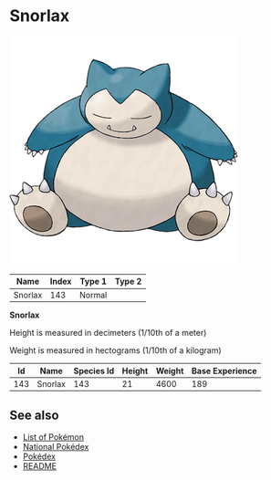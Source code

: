 # Snorlax


![Snorlax](images/143.png)

| **Name** | **Index** | **Type 1** | **Type 2** |
|----|----|----|----|
| Snorlax | 143 | Normal  |  |

**Snorlax** 


Height is measured in decimeters (1/10th of a meter)

Weight is measured in hectograms (1/10th of a kilogram)

| **Id** | **Name** | **Species Id** | **Height** | **Weight** | **Base Experience** |
|--------|----------|----------------|------------|------------|---------------------|
| 143 | Snorlax | 143 | 21 | 4600 | 189 |


## See also

- [List of Pokémon](../pokemon.md)
- [National Pokédex](../national_pokedex.md)
- [Pokédex](../pokedex.md)
- [README](../README.md)

